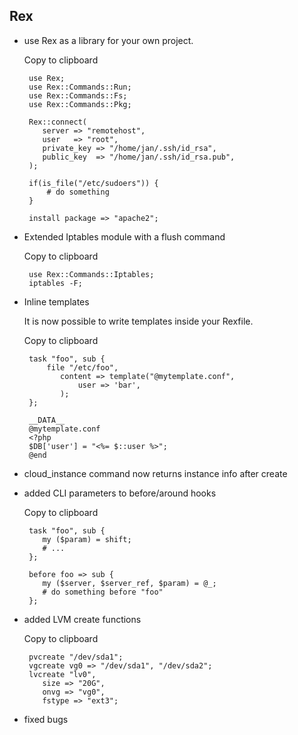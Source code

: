 ## Rex

-   use Rex as a library for your own project.

    Copy to clipboard

         use Rex;
         use Rex::Commands::Run;
         use Rex::Commands::Fs;
         use Rex::Commands::Pkg;
         
         Rex::connect(
            server => "remotehost",
            user   => "root",
            private_key => "/home/jan/.ssh/id_rsa",
            public_key  => "/home/jan/.ssh/id_rsa.pub",
         );
         
         if(is_file("/etc/sudoers")) {
             # do something
         }
         
         install package => "apache2";

-   Extended Iptables module with a flush command

    Copy to clipboard

         use Rex::Commands::Iptables;
         iptables -F;

-   Inline templates

    It is now possible to write templates inside your Rexfile.

    Copy to clipboard

         task "foo", sub {
             file "/etc/foo",
                content => template("@mytemplate.conf",
                    user => 'bar',
                );
         };
         
         __DATA__
         @mytemplate.conf
         <?php
         $DB['user'] = "<%= $::user %>";
         @end

-   cloud\_instance command now returns instance info after create

-   added CLI parameters to before/around hooks

    Copy to clipboard

         task "foo", sub {
            my ($param) = shift;
            # ...
         };
         
         before foo => sub {
            my ($server, $server_ref, $param) = @_;
            # do something before "foo"
         };

-   added LVM create functions

    Copy to clipboard

         pvcreate "/dev/sda1";
         vgcreate vg0 => "/dev/sda1", "/dev/sda2";
         lvcreate "lv0",
            size => "20G",
            onvg => "vg0",
            fstype => "ext3";

-   fixed bugs


